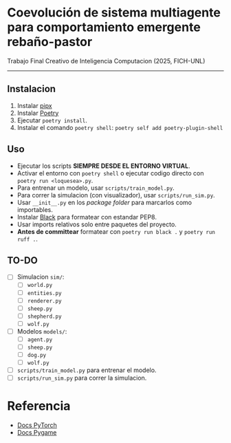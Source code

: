 # Coevolución de sistema multiagente para comportamiento emergente rebaño-pastor

Trabajo Final Creativo de Inteligencia Computacion (2025, FICH-UNL)

---

## Instalacion

1. Instalar [pipx](https://github.com/pypa/pipx?tab=readme-ov-file#on-windows)
2. Instalar [Poetry](https://python-poetry.org/docs/#installing-with-pipx)
3. Ejecutar `poetry install`.
4. Instalar el comando `poetry shell`: `poetry self add poetry-plugin-shell`

## Uso

- Ejecutar los scripts **SIEMPRE DESDE EL ENTORNO VIRTUAL**.
- Activar el entorno con `poetry shell` o ejecutar codigo directo con `poetry run <loquesea>.py`.
- Para entrenar un modelo, usar `scripts/train_model.py`.
- Para correr la simulacion (con visualizador), usar `scripts/run_sim.py`.
- Usar `__init__.py` en los *package folder* para marcarlos como importables.
- Instalar [Black](https://marketplace.visualstudio.com/items?itemName=mikoz.black-py) para formatear con estandar PEP8.
- Usar imports relativos solo entre paquetes del proyecto.
- **Antes de committear** formatear con `poetry run black .` y `poetry run ruff .`.

## TO-DO

- [ ] Simulacion `sim/`:
    - [ ] `world.py`
    - [ ] `entities.py`
    - [ ] `renderer.py`
    - [ ] `sheep.py`
    - [ ] `shepherd.py`
    - [ ] `wolf.py`
- [ ] Modelos `models/`:
    - [ ] `agent.py`
    - [ ] `sheep.py`
    - [ ] `dog.py`
    - [ ] `wolf.py`
- [ ] `scripts/train_model.py` para entrenar el modelo.
- [ ] `scripts/run_sim.py` para correr la simulacion.

# Referencia

- [Docs PyTorch](https://docs.pytorch.org/docs/stable/index.html)
- [Docs Pygame](https://www.pygame.org/docs/)
